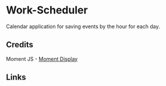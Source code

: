 # Work-Scheduler
Calendar application for saving events by the hour for each day.


## Credits
Moment JS - [Moment Display](https://momentjs.com/docs/#/displaying/)

## Links